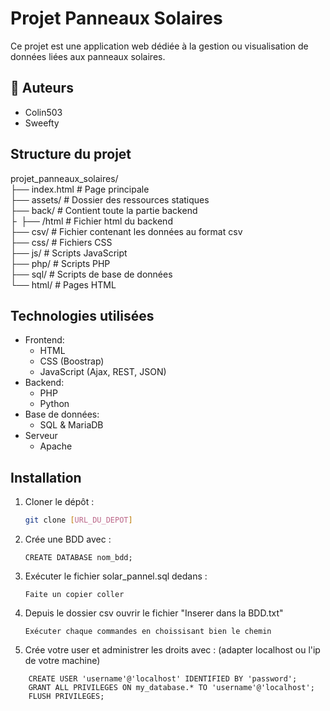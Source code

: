 # Projet Panneaux Solaires

Ce projet est une application web dédiée à la gestion ou visualisation de données liées aux panneaux solaires.

## 👥 Auteurs
  - Colin503
  - Sweefty

## Structure du projet
projet_panneaux_solaires/    
├── index.html # Page principale    
├── assets/ # Dossier des ressources statiques    
├── back/ # Contient toute la partie backend  
├` `├── /html # Fichier html du backend                                                                                                    
├── csv/ # Fichier contenant les données au format csv    
├── css/ # Fichiers CSS    
├── js/ # Scripts JavaScript     
├── php/ # Scripts PHP    
├── sql/ # Scripts de base de données    
└── html/ # Pages HTML    


## Technologies utilisées

- Frontend:
  - HTML
  - CSS (Boostrap)
  - JavaScript (Ajax, REST, JSON)
- Backend:
  - PHP
  - Python
- Base de données:
  - SQL & MariaDB
- Serveur
  - Apache

## Installation

1. Cloner le dépôt :
   ```bash
   git clone [URL_DU_DEPOT]

2. Crée une BDD avec :
    ```
    CREATE DATABASE nom_bdd;
    ```

3. Exécuter le fichier solar_pannel.sql dedans :
    ```
    Faite un copier coller
    ```

4. Depuis le dossier csv ouvrir le fichier "Inserer dans la BDD.txt"
    ```
    Exécuter chaque commandes en choissisant bien le chemin
    ```

5. Crée votre user et administrer les droits avec : (adapter localhost ou l'ip de votre machine)
  ```
      CREATE USER 'username'@'localhost' IDENTIFIED BY 'password';
      GRANT ALL PRIVILEGES ON my_database.* TO 'username'@'localhost';
      FLUSH PRIVILEGES;
  ```

